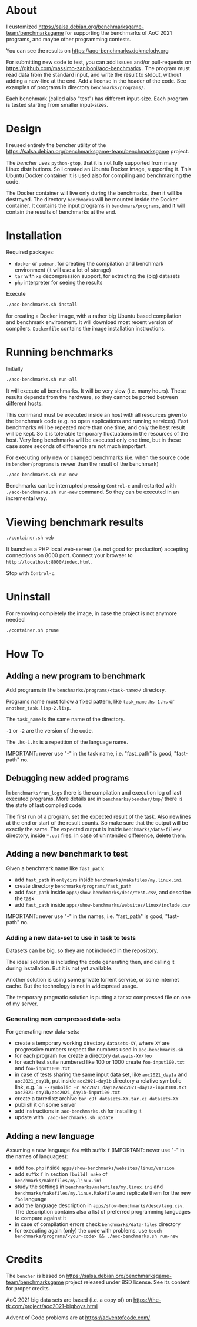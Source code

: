 # About 

I customized https://salsa.debian.org/benchmarksgame-team/benchmarksgame for supporting the benchmarks of AoC 2021 programs, and maybe other programming contests. 

You can see the results on https://aoc-benchmarks.dokmelody.org

For submitting new code to test, you can add issues and/or pull-requests on https://github.com/massimo-zaniboni/aoc-benchmarks . The program must read data from the standard input, and write the result to stdout, without adding a new-line at the end. Add a license in the header of the code. See examples of programs in directory ``benchmarks/programs/``.

Each benchmark (called also "test") has different input-size. Each program is tested starting from smaller input-sizes. 

# Design

I reused entirely the *bencher* utility of the https://salsa.debian.org/benchmarksgame-team/benchmarksgame project. 

The *bencher* uses ``python-gtop``, that it is not fully supported from many Linux distributions. So I created an Ubuntu Docker image, supporting it. This Ubuntu Docker container it is used also for compiling and benchmarking the code.

The Docker container will live only during the benchmarks, then it will be destroyed. The directory ``benchmarks`` will be mounted inside the Docker container. It contains the input programs in ``benchmars/programs``, and it will contain the results of benchmarks at the end. 

# Installation

Required packages:

* ``docker`` or ``podman``, for creating the compilation and benchmark environment (it will use a lot of storage)
* ``tar`` with ``xz`` decompression support, for extracting the (big) datasets
* ``php`` interpreter for seeing the results

Execute

``` sh
./aoc-benchmarks.sh install
```

for creating a Docker image, with a rather big Ubuntu based compilation and benchmark environment. It will download most recent version of compilers. ``Dockerfile`` contains the image installation instructions. 

# Running benchmarks

Initially

``` sh
./aoc-benchmarks.sh run-all

```

It will execute all benchmarks. It will be very slow (i.e. many hours). These results depends from the hardware, so they cannot be ported between different hosts. 

This command must be executed inside an host with all resources given to the benchmark code (e.g. no open applications and running services). Fast benchmarks will be repeated more than one time, and only the best result will be kept. So it is tolerable temporary fluctuations in the resources of the host. Very long benchmarks will be executed only one time, but in these case some seconds of difference are not much important.

For executing only new or changed benchmarks (i.e. when the source code in ``bencher/programs`` is newer than the result of the benchmark)

``` sh
./aoc-benchmarks.sh run-new
```

Benchmarks can be interrupted pressing ``Control-c`` and restarted with ``./aoc-benchmarks.sh run-new`` command. So they can be executed in an incremental way.

# Viewing benchmark results

``` sh
./container.sh web
```

It launches a PHP local web-server (i.e. not good for production) accepting connections on 8000 port. Connect your browser to ``http://localhost:8000/index.html``.

Stop with ``Control-c``.

# Uninstall

For removing completely the image, in case the project is not anymore needed

``` sh
./container.sh prune
```

# How To

## Adding a new program to benchmark

Add programs in the ``benchmarks/programs/<task-name>/`` directory.

Programs name must follow a fixed pattern, like ``task_name.hs-1.hs`` or ``another_task.lisp-2.lisp``.

The ``task_name`` is the same name of the directory.

``-1`` or ``-2`` are the version of the code.

The ``.hs-1.hs`` is a repetition of the language name.

IMPORTANT: never use "-" in the task name, i.e. "fast_path" is good, "fast-path" no.

## Debugging new added programs 

In ``benchmarks/run_logs`` there is the compilation and execution log of last executed programs. More details are in ``benchmarks/bencher/tmp/`` there is the state of last compiled code.

The first run of a program, set the expected result of the task. Also newlines at the end or start of the result counts. So make sure that the output will be exactly the same. The expected output is inside ``benchmarks/data-files/`` directory, inside ``*.out`` files. In case of unintended difference, delete them.

## Adding a new benchmark to test

Given a benchmark name like ``fast_path``:

* add ``fast_path`` in ``onlydirs`` inside ``benchmarks/makefiles/my.linux.ini``
* create directory ``benchmarks/programs/fast_path``
* add ``fast_path`` inside ``apps/show-benchmarks/desc/test.csv``, and describe the task
* add ``fast_path`` inside ``apps/show-benchmarks/websites/linux/include.csv``

IMPORTANT: never use "-" in the names, i.e. "fast_path" is good, "fast-path" no.

### Adding a new data-set to use in task to tests

Datasets can be big, so they are not included in the repository.

The ideal solution is including the code generating then, and calling it during installation. But it is not yet available.

Another solution is using some private torrent service, or some internet cache. But the technology is not in widespread usage.

The temporary pragmatic solution is putting a tar xz compressed file on one of my server. 

### Generating new compressed data-sets

For generating new data-sets:

* create a temporary working directory ``datasets-XY``, where `XY` are progressive numbers respect the numbers used in ``aoc-benchmarks.sh``
* for each program ``foo`` create a directory ``datasets-XY/foo``
* for each test suite numbered like 100 or 1000 create ``foo-input100.txt`` and ``foo-input1000.txt``
* in case of tests sharing the same input data set, like ``aoc2021_day1a`` and ``aoc2021_day1b``, put inside ``aoc2021-day1b`` directory a relative symbolic link, e.g. ``ln --symbolic -r aoc2021_day1a/aoc2021-day1a-input100.txt aoc2021-day1b/aoc2021_day1b-input100.txt``
* create a tarred xz archive ``tar cJf datasets-XY.tar.xz datasets-XY``
* publish it on some server
* add instructions in ``aoc-benchmarks.sh`` for installing it
* update with ``./aoc-benchmarks.sh update``

## Adding a new language

Assuming a new language ``foo`` with suffix ``f`` (IMPORTANT: never use "-" in the names of languages):

* add ``foo.php`` inside ``apps/show-benchmarks/websites/linux/version``
* add suffix ``f`` in section ``[build] make`` of ``benchmarks/makefiles/my.linux.ini``
* study the settings in ``benchmarks/makefiles/my.linux.ini`` and ``benchmarks/makefiles/my.linux.Makefile`` and replicate them for the new ``foo`` language
* add the language description in ``apps/show-benchmarks/desc/lang.csv``. The description contains also a list of preferred programming languages to compare against it
* in case of compilation errors check ``benchmarks/data-files`` directory
* for executing again (only) the code with problems, use ``touch benchmarks/programs/<your-code> && ./aoc-benchmarks.sh run-new`` 

# Credits

The ``bencher`` is based on https://salsa.debian.org/benchmarksgame-team/benchmarksgame project released under BSD license. See its content for proper credits.

AoC 2021 big data sets are based (i.e. a copy of) on https://the-tk.com/project/aoc2021-bigboys.html

Advent of Code problems are at https://adventofcode.com/

